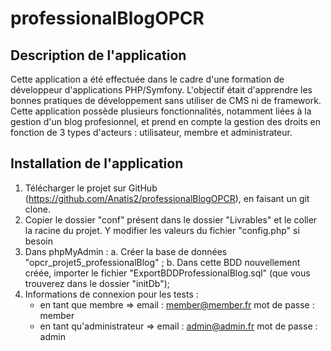 professionalBlogOPCR
=========================

Description de l'application
---------------------------------

Cette application a été effectuée dans le cadre d'une formation de développeur d'applications PHP/Symfony.
L'objectif était d'apprendre les bonnes pratiques de développement sans utiliser de CMS ni de framework.
Cette application possède plusieurs fonctionnalités, notamment liées à la gestion d'un blog profesionnel, et prend en compte la gestion des droits en fonction de 3 types d'acteurs : utilisateur, membre et administrateur.


Installation de l'application
---------------------------------

1. Télécharger le projet sur GitHub (https://github.com/Anatis2/professionalBlogOPCR), en faisant un git clone.
2. Copier le dossier "conf" présent dans le dossier "Livrables" et le coller la racine du projet. Y modifier les valeurs du fichier "config.php" si besoin
3. Dans phpMyAdmin :
    a. Créer la base de données "opcr_projet5_professionalBlog" ;
    b. Dans cette BDD nouvellement créée, importer le fichier "ExportBDDProfessionalBlog.sql" (que vous trouverez dans le dossier "initDb");
4. Informations de connexion pour les tests :
    - en tant que membre =>
		 email : member@member.fr
		 mot de passe : member
    - en tant qu'administrateur =>
		 email : admin@admin.fr
		 mot de passe : admin






